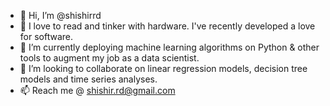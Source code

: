 - 👋 Hi, I’m @shishirrd
- 👀 I love to read and tinker with hardware. I've recently developed a love for software.
- 🌱 I’m currently deploying machine learning algorithms on Python & other tools to augment my job as a data scientist.
- 💞️ I’m looking to collaborate on linear regression models, decision tree models and time series analyses.
- 📫 Reach me @ shishir.rd@gmail.com

<!---
shishirrd/shishirrd is a ✨ special ✨ repository because its `README.md` (this file) appears on your GitHub profile.
You can click the Preview link to take a look at your changes.
--->
